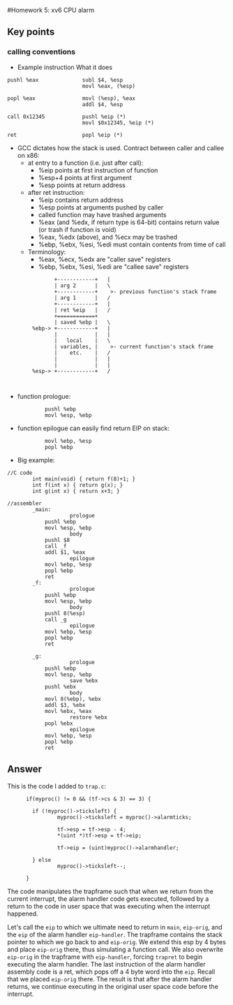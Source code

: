 #Homework 5: xv6 CPU alarm


## Key points

### calling conventions

+ Example instruction	What it does
```
pushl %eax	            subl $4, %esp
                        movl %eax, (%esp)

popl %eax	            movl (%esp), %eax
                        addl $4, %esp

call 0x12345	        pushl %eip (*)
                        movl $0x12345, %eip (*)
                        
ret	                    popl %eip (*)
```
+ GCC dictates how the stack is used. Contract between caller and callee on x86:
    + at entry to a function (i.e. just after call):
        + %eip points at first instruction of function
        + %esp+4 points at first argument
        + %esp points at return address
    + after ret instruction:
        + %eip contains return address
        + %esp points at arguments pushed by caller
        + called function may have trashed arguments
        + %eax (and %edx, if return type is 64-bit) contains return value (or trash if function is void)
        + %eax, %edx (above), and %ecx may be trashed
        + %ebp, %ebx, %esi, %edi must contain contents from time of call
    + Terminology:
        + %eax, %ecx, %edx are "caller save" registers
        + %ebp, %ebx, %esi, %edi are "callee save" registers



```
		       +------------+   |
		       | arg 2      |   \
		       +------------+    >- previous function's stack frame
		       | arg 1      |   /
		       +------------+   |
		       | ret %eip   |   /
		       +============+   
		       | saved %ebp |   \
		%ebp-> +------------+   |
		       |            |   |
		       |   local    |   \
		       | variables, |    >- current function's stack frame
		       |    etc.    |   /
		       |            |   |
		       |            |   |
		%esp-> +------------+   /



```

+ function prologue:
```
			pushl %ebp
			movl %esp, %ebp
```

+ function epilogue can easily find return EIP on stack:
```
			movl %ebp, %esp
			popl %ebp
```

+ Big example:
```
//C code
		int main(void) { return f(8)+1; }
		int f(int x) { return g(x); }
		int g(int x) { return x+3; }
		
//assembler
		_main:
					prologue
			pushl %ebp
			movl %esp, %ebp
					body
			pushl $8
			call _f
			addl $1, %eax
					epilogue
			movl %ebp, %esp
			popl %ebp
			ret
		_f:
					prologue
			pushl %ebp
			movl %esp, %ebp
					body
			pushl 8(%esp)
			call _g
					epilogue
			movl %ebp, %esp
			popl %ebp
			ret

		_g:
					prologue
			pushl %ebp
			movl %esp, %ebp
					save %ebx
			pushl %ebx
					body
			movl 8(%ebp), %ebx
			addl $3, %ebx
			movl %ebx, %eax
					restore %ebx
			popl %ebx
					epilogue
			movl %ebp, %esp
			popl %ebp
			ret
```	

## Answer

This is the code I added to `trap.c`:
```
      if(myproc() != 0 && (tf->cs & 3) == 3) {

      	if (!myproc()->ticksleft) {
				myproc()->ticksleft = myproc()->alarmticks;

				tf->esp = tf->esp - 4;
				*(uint *)tf->esp = tf->eip;

				tf->eip = (uint)myproc()->alarmhandler;
				
        } else
				myproc()->ticksleft--;

      }
```

The code manipulates the trapframe such that when we return from the current interrupt, the alarm handler code gets executed, followed by a return to the code in user space that was executing when the interrupt happened.

Let's call the `eip` to which we ultimate need to return in `main`, `eip-orig`, and the `eip` of the alarm handler `eip-handler`. The trapframe contains the stack pointer to which we go back to and `eip-orig`. We extend this esp by 4 bytes and place `eip-orig` there, thus simulating a function call. We also overwrite `eip-orig` in the trapframe with `eip-handler`, forcing `trapret` to begin executing the alarm handler. The last instruction of the alarm handler assembly code is a ret, which pops off a 4 byte word into the `eip`. Recall that we placed `eip-orig` there. The result is that after the alarm handler returns, we continue executing in the original user space code before the interrupt.
